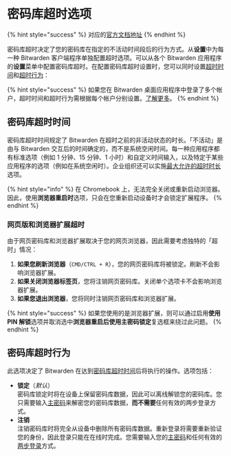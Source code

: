 # 密码库超时选项

{% hint style="success" %}
对应的[官方文档地址](https://bitwarden.com/help/article/vault-timeout/)
{% endhint %}

密码库超时决定了您的密码库在指定的不活动时间段后的行为方式。从**设置**中为每一种 Bitwarden 客户端程序单独配置超时选项。可以从各个 Bitwarden 应用程序的**设置**菜单中配置密码库超时。在配置密码库超时设置时，您可以同时设置[超时时间](vault-timeout-options.md#vault-timeout)和[超时行为](vault-timeout-options.md#vault-timeout-action)：

{% hint style="success" %}
如果您在 Bitwarden 桌面应用程序中登录了多个帐户，超时时间和超时行为需根据每个帐户分别设置。[了解更多](account-switching.md)。
{% endhint %}

## 密码库超时时间 <a href="#vault-timeout" id="vault-timeout"></a>

密码库超时时间规定了 Bitwarden 在超时之前的非活动状态的时长。「不活动」是由与 Bitwarden 交互后的时间确定的，而不是系统空闲时间。每一种应用程序都有标准选项（例如 1 分钟、15 分钟、1 小时）和自定义时间输入，以及特定于某些应用程序的选项（例如在系统空闲时）。企业组织还可以实施[最大允许的超时时长](../../admin-console/organization-basics/enterprise-policies.md#vault-timeout)选项。

{% hint style="info" %}
在 Chromebook 上，无法完全关闭或重新启动浏览器。因此，使用**浏览器重启时**选项，只会在您重新启动设备时才会锁定扩展程序。
{% endhint %}

### 网页版和浏览器扩展超时 <a href="#web-and-browser-extension-timeouts" id="web-and-browser-extension-timeouts"></a>

由于网页密码库和浏览器扩展取决于您的网页浏览器，因此需要考虑独特的「超时」情况：

1. **如果您刷新浏览器**（`CMD/CTRL + R`），您的网页密码库将被锁定。刷新不会影响浏览器扩展。
2. **如果关闭浏览器标签页**，您将注销网页密码库。关闭单个选项卡不会影响浏览器扩展。
3. **如果您退出浏览器**，您将同时注销网页密码库和浏览器扩展。

{% hint style="success" %}
如果您使用的是浏览器扩展，则可以通过启用**使用 PIN 解锁**选项并取消选中**浏览器重启后使用主密码锁定**复选框来绕过此问题。
{% endhint %}

## 密码库超时行为 <a href="#vault-timeout-action" id="vault-timeout-action"></a>

此选项决定了 Bitwarden 在达到[密码库超时](vault-timeout-options.md#vault-timeout)[时间](vault-timeout-options.md#vault-timeout)后将执行的操作。选项包括：

* **锁定**（_默认_）\
  密码库锁定时将在设备上保留密码库数据，因此可以离线解锁您的密码库。您只需要输入[主密码](your-master-password.md)来解密您的密码库数据，**而不需要**任何有效的两步登录方式。
* **注销**\
  注销密码库时将完全从设备中删除所有密码库数据。重新登录将需要重新验证您的身份，因此登录只能在在线时完成。您需要输入您的[主密码](your-master-password.md)和任何有效的[两步登录](../two-step-login/two-step-login-methods.md)方式。
